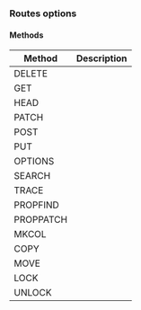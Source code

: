 ### Routes options

#### Methods

| Method    | Description |
| --------- | ----------- |
| DELETE    |             |
| GET       |             |
| HEAD      |             |
| PATCH     |             |
| POST      |             |
| PUT       |             |
| OPTIONS   |             |
| SEARCH    |             |
| TRACE     |             |
| PROPFIND  |             |
| PROPPATCH |             |
| MKCOL     |             |
| COPY      |             |
| MOVE      |             |
| LOCK      |             |
| UNLOCK    |             |
